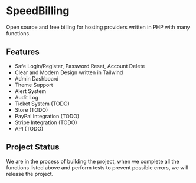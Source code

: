 # SpeedBilling
Open source and free billing for hosting providers written in PHP with many functions.

## Features
- Safe Login/Register, Password Reset, Account Delete
- Clear and Modern Design written in Tailwind
- Admin Dashboard
- Theme Support
- Alert System
- Audit Log
- Ticket System (TODO)
- Store (TODO)
- PayPal Integration (TODO)
- Stripe Integration (TODO)
- API (TODO)

## Project Status
We are in the process of building the project, when we complete all the functions listed above and perform tests to prevent possible errors, we will release the project.
